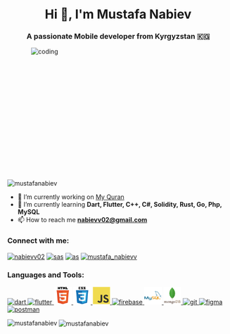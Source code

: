 <h1 align="center">Hi 👋, I'm Mustafa Nabiev</h1>
<h3 align="center">A passionate Mobile developer from Kyrgyzstan 🇰🇬</h3>

<img align="right" alt="coding" width="450" height="300" src="https://camo.githubusercontent.com/cae12fddd9d6982901d82580bdf321d81fb299141098ca1c2d4891870827bf17/68747470733a2f2f6d69726f2e6d656469756d2e636f6d2f6d61782f313336302f302a37513379765349765f7430696f4a2d5a2e676966">

<p align="left"> <img src="https://komarev.com/ghpvc/?username=mustafanabiev&label=Profile%20views&color=0e75b6&style=flat" alt="mustafanabiev" /> 
</p>

- 🔭 I’m currently working on [My Quran](https://play.google.com/store/apps/details?id=com.alee.my_quran&pli=1)
- 🌱 I’m currently learning **Dart, Flutter, C++, C#, Solidity, Rust, Go, Php, MySQL**
- 📫 How to reach me **nabievv02@gmail.com**

<h3 align="left">Connect with me:</h3>
<p align="left">
<a href="https://twitter.com/nabievv02" target="blank"><img align="center" src="https://raw.githubusercontent.com/rahuldkjain/github-profile-readme-generator/master/src/images/icons/Social/twitter.svg" alt="nabievv02" height="30" width="40" /></a>
<a href="https://www.linkedin.com/in/%D0%BC%D1%83%D1%81%D1%82%D0%B0%D1%84%D0%B0-%D0%BD%D0%B0%D0%B1%D0%B8%D0%B5%D0%B2-0b36a2246/" target="blank"><img align="center" src="https://raw.githubusercontent.com/rahuldkjain/github-profile-readme-generator/master/src/images/icons/Social/linked-in-alt.svg" alt="sas" height="30" width="40" /></a>
<a href="https://www.facebook.com/profile.php?id=100091483825004" target="blank"><img align="center" src="https://raw.githubusercontent.com/rahuldkjain/github-profile-readme-generator/master/src/images/icons/Social/facebook.svg" alt="as" height="30" width="40" /></a>
<a href="https://www.instagram.com/mustafa_nabievv/?igshid=YmMyMTA2M2Y%3D
         " target="blank"><img align="center" src="https://raw.githubusercontent.com/rahuldkjain/github-profile-readme-generator/master/src/images/icons/Social/instagram.svg" alt="mustafa_nabievv" height="30" width="40" /></a>
</p>

<h3 align="left">Languages and Tools:</h3>
<p align="left">
    <a href="https://dart.dev" target="_blank" rel="noreferrer">
        <img src="https://www.vectorlogo.zone/logos/dartlang/dartlang-icon.svg" alt="dart" width="40" height="40" />
    </a>
    <a href="https://flutter.dev" target="_blank" rel="noreferrer"> <img
            src="https://www.vectorlogo.zone/logos/flutterio/flutterio-icon.svg" alt="flutter" width="40" height="40" />
    </a>
    <a href="https://www.w3.org/html/" target="_blank" rel="noreferrer"> <img
            src="https://raw.githubusercontent.com/devicons/devicon/master/icons/html5/html5-original-wordmark.svg"
            alt="html5" width="40" height="40" />
    </a>
    <a href="https://www.w3schools.com/css/" target="_blank" rel="noreferrer"> <img
            src="https://raw.githubusercontent.com/devicons/devicon/master/icons/css3/css3-original-wordmark.svg"
            alt="css3" width="40" height="40" />
    </a>
    <a href="https://developer.mozilla.org/en-US/docs/Web/JavaScript" target="_blank" rel="noreferrer"> <img
            src="https://raw.githubusercontent.com/devicons/devicon/master/icons/javascript/javascript-original.svg"
            alt="javascript" width="40" height="40" />
    </a>
    <a href="https://firebase.google.com/" target="_blank" rel="noreferrer"> <img
            src="https://www.vectorlogo.zone/logos/firebase/firebase-icon.svg" alt="firebase" width="40" height="40" />
    </a>
    <a href="https://www.mysql.com/" target="_blank" rel="noreferrer"> <img
            src="https://raw.githubusercontent.com/devicons/devicon/master/icons/mysql/mysql-original-wordmark.svg"
            alt="mysql" width="40" height="40" />
    </a>
    <a href="https://www.mongodb.com/" target="_blank" rel="noreferrer"> <img
            src="https://raw.githubusercontent.com/devicons/devicon/master/icons/mongodb/mongodb-original-wordmark.svg"
            alt="mongodb" width="40" height="40" />
    </a>
    <a href="https://git-scm.com/" target="_blank" rel="noreferrer"> <img
            src="https://www.vectorlogo.zone/logos/git-scm/git-scm-icon.svg" alt="git" width="40" height="40" />
    </a>
    <a href="https://www.figma.com/" target="_blank" rel="noreferrer"> <img
            src="https://www.vectorlogo.zone/logos/figma/figma-icon.svg" alt="figma" width="40" height="40" />
    </a>
    <a href="https://postman.com" target="_blank" rel="noreferrer">
        <img src="https://www.vectorlogo.zone/logos/getpostman/getpostman-icon.svg" alt="postman" width="40"
            height="40" />
    </a>
</p>

<p><img align="left" src="https://github-readme-stats.vercel.app/api/top-langs?username=mustafanabiev&show_icons=true&locale=en&layout=compact" alt="mustafanabiev" /></p>

<p>&nbsp;<img align="center" src="https://github-readme-stats.vercel.app/api?username=mustafanabiev&show_icons=true&locale=en" alt="mustafanabiev" /></p>

